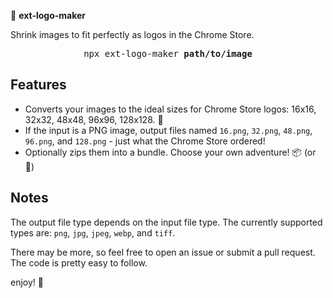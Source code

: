 🎨 **ext-logo-maker**

Shrink images to fit perfectly as logos in the Chrome Store.

<pre align="center">npx ext-logo-maker <b>path/to/image</b></pre>

## Features

- Converts your images to the ideal sizes for Chrome Store logos: 16x16, 32x32, 48x48, 96x96, 128x128. 🌟
- If the input is a PNG image, output files named `16.png`, `32.png`, `48.png`, `96.png`, and `128.png` - just what the Chrome Store ordered!
- Optionally zips them into a bundle. Choose your own adventure! 📦 (or 🚫)

## Notes

The output file type depends on the input file type. The currently supported types are: `png`, `jpg`, `jpeg`, `webp`, and `tiff`.

There may be more, so feel free to open an issue or submit a pull request. The code is pretty easy to follow.

enjoy! 🎉